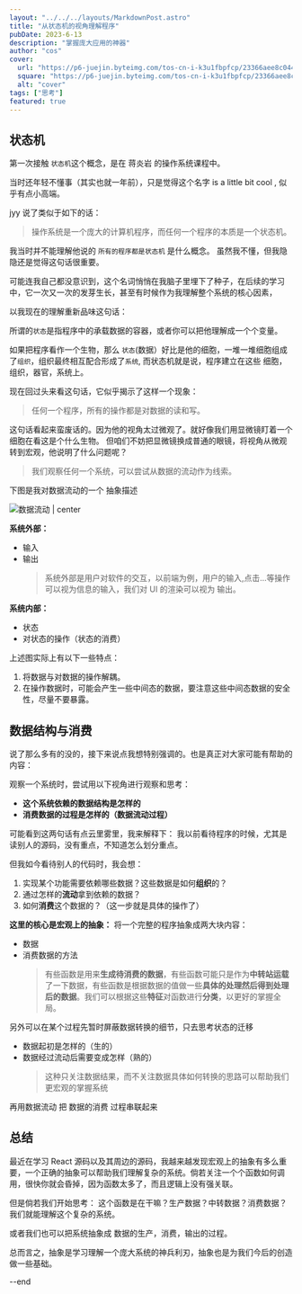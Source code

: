 ```yaml
---
layout: "../../../layouts/MarkdownPost.astro"
title: "从状态机的视角理解程序"
pubDate: 2023-6-13
description: "掌握庞大应用的神器"
author: "cos"
cover:
  url: "https://p6-juejin.byteimg.com/tos-cn-i-k3u1fbpfcp/23366aee8c044d9f9d256ded35c1bb85~tplv-k3u1fbpfcp-zoom-crop-mark:1512:1512:1512:851.awebp?"
  square: "https://p6-juejin.byteimg.com/tos-cn-i-k3u1fbpfcp/23366aee8c044d9f9d256ded35c1bb85~tplv-k3u1fbpfcp-zoom-crop-mark:1512:1512:1512:851.awebp?"
  alt: "cover"
tags: ["思考"]
featured: true
---
```


## 状态机

第一次接触 `状态机`这个概念，是在 蒋炎岩 的操作系统课程中。

当时还年轻不懂事（其实也就一年前），只是觉得这个名字 is a little bit cool , 似乎有点小高端。

jyy 说了类似于如下的话：

> 操作系统是一个庞大的计算机程序，而任何一个程序的本质是一个状态机。

我当时并不能理解他说的 `所有的程序都是状态机` 是什么概念。
虽然我不懂，但我隐隐还是觉得这句话很重要。

可能连我自己都没意识到，这个名词悄悄在我脑子里埋下了种子，在后续的学习中，它一次又一次的发芽生长，甚至有时候作为我理解整个系统的核心因素，

以我现在的理解重新品味这句话：

所谓的`状态`是指程序中的承载数据的容器，或者你可以把他理解成一个个变量。

如果把程序看作一个生物，那么 `状态`(数据）好比是他的细胞，一堆一堆细胞组成了`组织`，组织最终相互配合形成了`系统`, 而状态机就是说，程序建立在这些 细胞，组织，器官，系统上。

现在回过头来看这句话，它似乎揭示了这样一个现象：

> 任何一个程序，所有的操作都是对数据的读和写。

这句话看起来蛮废话的。因为他的视角太过微观了。就好像我们用显微镜盯着一个细胞在看这是个什么生物。
但咱们不妨把显微镜换成普通的眼镜，将视角从微观转到宏观，他说明了什么问题呢？

> 我们观察任何一个系统，可以尝试从数据的流动作为线索。

下图是我对数据流动的一个 抽象描述

![数据流动 | center](https://p3-juejin.byteimg.com/tos-cn-i-k3u1fbpfcp/d0c5591b6fc643b0b5723915e1c5a3a9~tplv-k3u1fbpfcp-zoom-in-crop-mark:1512:0:0:0.awebp?resize=1&w=1920)

**系统外部：**

- 输入
- 输出
  > 系统外部是用户对软件的交互，以前端为例，用户的输入,点击...等操作可以视为信息的输入，我们对 UI 的渲染可以视为 输出。

**系统内部：**

- 状态
- 对状态的操作（状态的消费）

上述图实际上有以下一些特点：

1.  将数据与对数据的操作解耦。
2.  在操作数据时，可能会产生一些中间态的数据，要注意这些中间态数据的安全性，尽量不要暴露。

## 数据结构与消费

说了那么多有的没的，接下来说点我想特别强调的。也是真正对大家可能有帮助的内容：

观察一个系统时，尝试用以下视角进行观察和思考：

- **这个系统依赖的数据结构是怎样的**
- **消费数据的过程是怎样的（数据流动过程）**

可能看到这两句话有点云里雾里，我来解释下：
我以前看待程序的时候，尤其是读别人的源码，没有重点，不知道怎么划分重点。

但我如今看待别人的代码时，我会想：

1.  实现某个功能需要依赖哪些数据？这些数据是如何**组织**的？
2.  通过怎样的**流动**拿到依赖的数据？
3.  如何**消费**这个数据的？（这一步就是具体的操作了）

**这里的核心是宏观上的抽象：**
将一个完整的程序抽象成两大块内容：

- 数据
- 消费数据的方法
  > 有些函数是用来**生成待消费的数据**，有些函数可能只是作为**中转站运载**了一下数据，有些函数是根据数据的值做一些**具体的处理然后得到处理后的数据**。我们可以根据这些**特征**对函数进行**分类**，以更好的掌握全局。

另外可以在某个过程先暂时屏蔽数据转换的细节，只去思考状态的迁移

- 数据起初是怎样的（生的）
- 数据经过流动后需要变成怎样（熟的）
  > 这种只关注数据结果，而不关注数据具体如何转换的思路可以帮助我们更宏观的掌握系统

再用数据流动 把 数据的消费 过程串联起来

## 总结

最近在学习 React 源码以及其周边的源码，我越来越发现宏观上的抽象有多么重要，一个正确的抽象可以帮助我们理解复杂的系统。倘若关注一个个函数如何调用，很快你就会昏掉，因为函数太多了，而且逻辑上没有强关联。

但是倘若我们开始思考：
这个函数是在干嘛？生产数据？中转数据？消费数据？
我们就能理解这个复杂的系统。

或者我们也可以把系统抽象成 数据的生产，消费，输出的过程。

总而言之，抽象是学习理解一个庞大系统的神兵利刃，抽象也是为我们今后的创造做一些基础。

\--end
